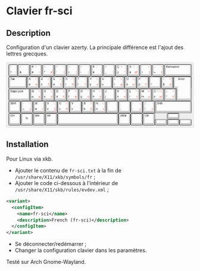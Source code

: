 # Clavier fr-sci

## Description
Configuration d'un clavier azerty. La principale différence est l'ajout des lettres grecques.

![Disposition clavier](https://github.com/hadrien-lem/clavier-fr-sci/blob/master/keyboard-layout.png)

## Installation
Pour Linux via xkb.

* Ajouter le contenu de `fr-sci.txt` à la fin de `/usr/share/X11/xkb/symbols/fr` ;
* Ajouter le code ci-dessous à l'intérieur de `/usr/share/X11/skb/rules/evdev.xml` ;
```xml
<variant>
  <configItem>
    <name>fr-sci</name>
    <description>French (fr-sci)</description>
  </configItem>
</variant>
```
* Se déconnecter/redémarrer ;
* Changer la configuration clavier dans les paramètres.


Testé sur Arch Gnome-Wayland.
